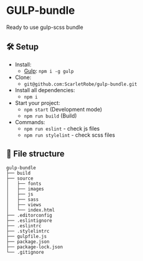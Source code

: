 # GULP-bundle
Ready to use gulp-scss bundle

## :hammer_and_wrench: Setup

* Install:
    * [Gulp](https://gulpjs.com/): ```npm i -g gulp```
* Clone:
    * ```git@github.com:ScarletRobe/gulp-bundle.git```
* Install all dependencies: 
    * ```npm i```
* Start your project:
    * ```npm start``` (Development mode)
    * ```npm run build``` (Build)
* Commands:
    * ```npm run eslint``` - check js files
    * ```npm run stylelint``` - check scss files

## :open_file_folder: File structure

```
gulp-bundle
├── build
├── source
│   ├── fonts
│   ├── images
│   ├── js
│   ├── sass
│   ├── views
│   └── index.html
├── .editorconfig
├── .eslintignore
├── .eslintrc
├── .stylelintrc
├── gulpfile.js
├── package.json
├── package-lock.json
└── .gitignore
```
